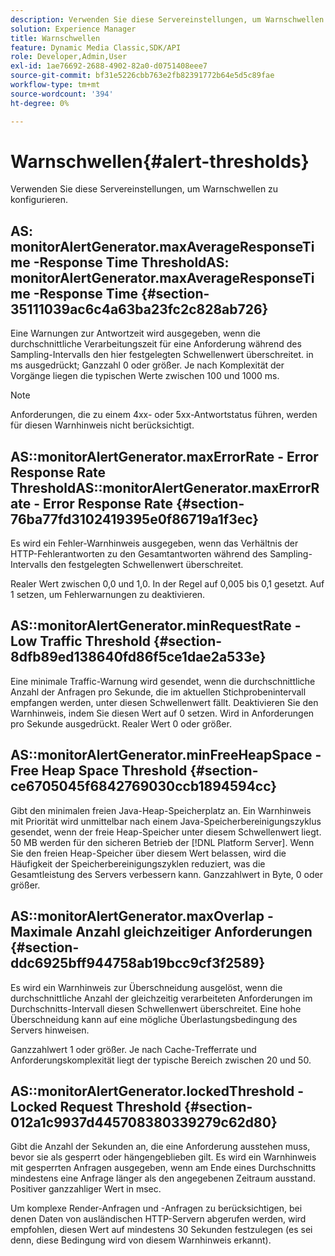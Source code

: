```yaml
---
description: Verwenden Sie diese Servereinstellungen, um Warnschwellen zu konfigurieren.
solution: Experience Manager
title: Warnschwellen
feature: Dynamic Media Classic,SDK/API
role: Developer,Admin,User
exl-id: 1ae76692-2688-4902-82a0-d0751408eee7
source-git-commit: bf31e5226cbb763e2fb82391772b64e5d5c89fae
workflow-type: tm+mt
source-wordcount: '394'
ht-degree: 0%

---
```


# Warnschwellen{#alert-thresholds}

Verwenden Sie diese Servereinstellungen, um Warnschwellen zu konfigurieren.

## AS: monitorAlertGenerator.maxAverageResponseTime -Response Time ThresholdAS: monitorAlertGenerator.maxAverageResponseTime -Response Time {#section-35111039ac6c4a63ba23fc2c828ab726}

Eine Warnungen zur Antwortzeit wird ausgegeben, wenn die durchschnittliche Verarbeitungszeit für eine Anforderung während des Sampling-Intervalls den hier festgelegten Schwellenwert überschreitet. in ms ausgedrückt; Ganzzahl 0 oder größer. Je nach Komplexität der Vorgänge liegen die typischen Werte zwischen 100 und 1000 ms.

>[!NOTE]
>
>Anforderungen, die zu einem 4xx- oder 5xx-Antwortstatus führen, werden für diesen Warnhinweis nicht berücksichtigt.

## AS::monitorAlertGenerator.maxErrorRate - Error Response Rate ThresholdAS::monitorAlertGenerator.maxErrorRate - Error Response Rate {#section-76ba77fd3102419395e0f86719a1f3ec}

Es wird ein Fehler-Warnhinweis ausgegeben, wenn das Verhältnis der HTTP-Fehlerantworten zu den Gesamtantworten während des Sampling-Intervalls den festgelegten Schwellenwert überschreitet.

Realer Wert zwischen 0,0 und 1,0. In der Regel auf 0,005 bis 0,1 gesetzt. Auf 1 setzen, um Fehlerwarnungen zu deaktivieren.

## AS::monitorAlertGenerator.minRequestRate - Low Traffic Threshold {#section-8dfb89ed138640fd86f5ce1dae2a533e}

Eine minimale Traffic-Warnung wird gesendet, wenn die durchschnittliche Anzahl der Anfragen pro Sekunde, die im aktuellen Stichprobenintervall empfangen werden, unter diesen Schwellenwert fällt. Deaktivieren Sie den Warnhinweis, indem Sie diesen Wert auf 0 setzen. Wird in Anforderungen pro Sekunde ausgedrückt. Realer Wert 0 oder größer.

## AS::monitorAlertGenerator.minFreeHeapSpace -Free Heap Space Threshold {#section-ce6705045f6842769030ccb1894594cc}

Gibt den minimalen freien Java-Heap-Speicherplatz an. Ein Warnhinweis mit Priorität wird unmittelbar nach einem Java-Speicherbereinigungszyklus gesendet, wenn der freie Heap-Speicher unter diesem Schwellenwert liegt. 50 MB werden für den sicheren Betrieb der [!DNL Platform Server]. Wenn Sie den freien Heap-Speicher über diesem Wert belassen, wird die Häufigkeit der Speicherbereinigungszyklen reduziert, was die Gesamtleistung des Servers verbessern kann. Ganzzahlwert in Byte, 0 oder größer.

## AS::monitorAlertGenerator.maxOverlap - Maximale Anzahl gleichzeitiger Anforderungen {#section-ddc6925bff944758ab19bcc9cf3f2589}

Es wird ein Warnhinweis zur Überschneidung ausgelöst, wenn die durchschnittliche Anzahl der gleichzeitig verarbeiteten Anforderungen im Durchschnitts-Intervall diesen Schwellenwert überschreitet. Eine hohe Überschneidung kann auf eine mögliche Überlastungsbedingung des Servers hinweisen.

Ganzzahlwert 1 oder größer. Je nach Cache-Trefferrate und Anforderungskomplexität liegt der typische Bereich zwischen 20 und 50.

## AS::monitorAlertGenerator.lockedThreshold - Locked Request Threshold {#section-012a1c9937d445708380339279c62d80}

Gibt die Anzahl der Sekunden an, die eine Anforderung ausstehen muss, bevor sie als gesperrt oder hängengeblieben gilt. Es wird ein Warnhinweis mit gesperrten Anfragen ausgegeben, wenn am Ende eines Durchschnitts mindestens eine Anfrage länger als den angegebenen Zeitraum ausstand. Positiver ganzzahliger Wert in msec.

Um komplexe Render-Anfragen und -Anfragen zu berücksichtigen, bei denen Daten von ausländischen HTTP-Servern abgerufen werden, wird empfohlen, diesen Wert auf mindestens 30 Sekunden festzulegen (es sei denn, diese Bedingung wird von diesem Warnhinweis erkannt).
